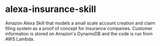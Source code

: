# alexa-insurance-skill

Amazon Alexa Skill that models a small scale account creation and claim filing system as a proof of concept for insurance companies. Customer information is stored on Amazon's DynamoDB and the code is run from AWS Lambda.
